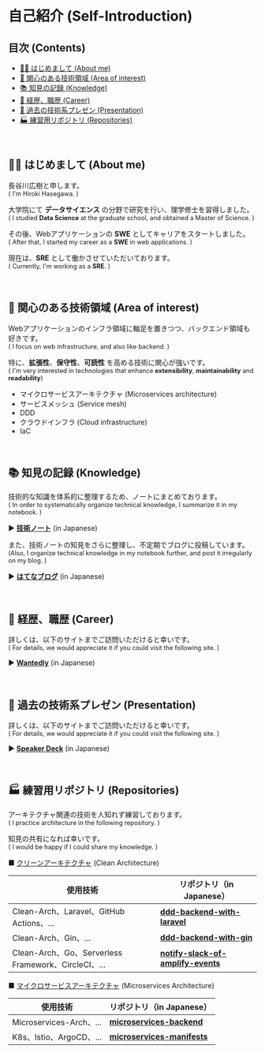 # 自己紹介 (Self-Introduction)

## 目次 (Contents)

- [👋🏻 はじめまして (About me)](#-はじめまして-about-me)
- [🎯 関心のある技術領域 (Area of interest)](#-関心のある技術領域-area-of-interest)
- [📚 知見の記録 (Knowledge)](#-知見の記録-Knowledge)
- [💼 経歴、職歴 (Career)](#-経歴職歴-career)
- [📢 過去の技術系プレゼン (Presentation)](#-過去の技術系プレゼン-presentation)
- [🏭 練習用リポジトリ (Repositories)](#-練習用リポジトリ-repositories)

<br>

## 👋🏻 はじめまして (About me)

長谷川広樹と申します。<br>
<span style="font-size: 90%;">( I'm Hiroki Hasegawa. )</span>

大学院にて **データサイエンス** の分野で研究を行い、理学修士を習得しました。<br>
<span style="font-size: 90%;">( I studied **Data Science** at the graduate school, and obtained a Master of Science. )</span>

その後、Webアプリケーションの **SWE** としてキャリアをスタートしました。<br>
<span style="font-size: 90%;">( After that, I started my career as a **SWE** in web applications. )</span>

現在は、**SRE** として働かさせていただいております。<br>
<span style="font-size: 90%;">( Currently, I'm working as a **SRE**. ) </span>

<br>

## 🎯 関心のある技術領域 (Area of interest)

Webアプリケーションのインフラ領域に軸足を置きつつ、バックエンド領域も好きです。<br>
<span style="font-size: 90%;">( I focus on web infrastructure, and also like backend. )</span>

特に、**拡張性**、**保守性**、**可読性** を高める技術に関心が強いです。<br>
<span style="font-size: 90%;">( I'm very interested in technologies that enhance **extensibility**, **maintainability** and **readability**)</span>

- マイクロサービスアーキテクチャ (Microservices architecture)
- サービスメッシュ (Service mesh)
- DDD
- クラウドインフラ (Cloud infrastructure)
- IaC

<br>

## 📚 知見の記録 (Knowledge)

技術的な知識を体系的に整理するため、ノートにまとめております。<br>
<span style="font-size: 90%;">( In order to systematically organize technical knowledge, I summarize it in my notebook. )</span>

▶ **[技術ノート](https://hiroki-it.github.io/tech-notebook-mkdocs/)** (in Japanese)

また、技術ノートの知見をさらに整理し、不定期でブログに投稿しています。<br>
<span style="font-size: 90%;">(Also, I organize technical knowledge in my notebook further, and post it irregularly on my blog. )</span>

▶ **[はてなブログ](https://hiroki-hasegawa.hatenablog.jp/)** (in Japanese)

<br>

## 💼 経歴、職歴 (Career)

詳しくは、以下のサイトまでご訪問いただけると幸いです。<br>
<span style="font-size: 90%;">( For details, we would appreciate it if you could visit the following site. )</span>

▶ **[Wantedly](https://www.wantedly.com/id/h_hasegawa)** (in Japanese)

<br>

## 📢 過去の技術系プレゼン (Presentation)

詳しくは、以下のサイトまでご訪問いただけると幸いです。<br>
<span style="font-size: 90%;">( For details, we would appreciate it if you could visit the following site. )</span>

▶ **[Speaker Deck](https://speakerdeck.com/hiroki_hasegawa)** (in Japanese)

<br>


## 🏭 練習用リポジトリ (Repositories)

アーキテクチャ関連の技術を人知れず練習しております。<br>
<span style="font-size: 90%;">( I practice architecture in the following repository. )</span>

知見の共有になれば幸いです。<br>
<span style="font-size: 90%;">( I would be happy if I could share my knowledge. )</span>

■ <ins>クリーンアーキテクチャ</ins> (Clean Architecture)

| 使用技術                                            | リポジトリ（in Japanese）                                                                            |
| --------------------------------------------------- |-----------------------------------------------------------------------------------------------|
| Clean-Arch、Laravel、GitHub Actions、...            | **[ddd-backend-with-laravel](https://github.com/hiroki-it/ddd-backend-with-laravel)**             |
| Clean-Arch、Gin、...                                | **[ddd-backend-with-gin](https://github.com/hiroki-it/ddd-backend-with-gin)**                     |
| Clean-Arch、Go、Serverless Framework、CircleCI、... | **[notify-slack-of-amplify-events](https://github.com/hiroki-it/notify-slack-of-amplify-events)** |

■ <ins>マイクロサービスアーキテクチャ</ins> (Microservices Architecture)

| 使用技術                   | リポジトリ（in Japanese）                                                                            |
|------------------------|-----------------------------------------------------------------------------------------------|
| Microservices-Arch、... | **[microservices-backend](https://github.com/hiroki-it/microservices-backend)**                  |
| K8s、Istio、ArgoCD、...   | **[microservices-manifests](https://github.com/hiroki-it/microservices-manifests)**               |

<br>


